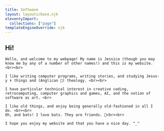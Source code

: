 ```yaml
---
title: Softwave
layout: layouts/base.njk
eleventyImport:
  collections: ["page"]
templateEngineOverride: njk
---
```

<div class="wrapper">
  </div>
    <h2>Hi!</h2>
    
    Hello, and welcome to my webpage! My name is Jessica (though you may know me by any of a number of other names!) and this is my website.<br><br>
    
    I like writing computer programs, writing stories, and studying Jesus-y ✝️ things and (Anglican 🏴󠁧󠁢󠁥󠁮󠁧󠁿) theology. <br><br>
    
    I have particular technical interest in creative coding, retrocomputing, computer graphics and games, AI, and the notion of software as art. <br> 
    
    I like old things, and enjoy being generally old-fashioned in all I do. <br><br>
    Oh, and bats! I love bats. They are friends. 🦇<br><br>

    I hope you enjoy my website and that you have a nice day. ^_^
    
<div>
